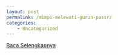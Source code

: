```yaml
---
layout: post
permalink: /mimpi-melewati-gurun-pasir/
categories:
    - Uncategorized
---
```


[Baca Selengkapnya](/09)